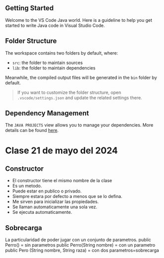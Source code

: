 ## Getting Started

Welcome to the VS Code Java world. Here is a guideline to help you get started to write Java code in Visual Studio Code.

## Folder Structure

The workspace contains two folders by default, where:

- `src`: the folder to maintain sources
- `lib`: the folder to maintain dependencies

Meanwhile, the compiled output files will be generated in the `bin` folder by default.

> If you want to customize the folder structure, open `.vscode/settings.json` and update the related settings there.

## Dependency Management

The `JAVA PROJECTS` view allows you to manage your dependencies. More details can be found [here](https://github.com/microsoft/vscode-java-dependency#manage-dependencies).


# Clase 21 de mayo del 2024

## Constructor

- El constructor tiene el mismo nombre de la clase
- Es un metodo. 
- Puede estar en publico o privado.
- Siempre estara por defecto a menos que se lo defina.
- Me sirven para inicializar las propiedades. 
- Se llaman automaticamente una sola vez.
- Se ejecuta automaticamente.

## Sobrecarga

La particularidad de poder jugar con un conjunto de parametros.
 public Perro() = sin parametros
 public Perro(String nombre) = con un parametro
 public Pero (String nombre, String raza) = con dos parametros=sobrecarga